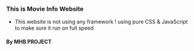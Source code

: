 ### This is Movie Info Website

- This website is not using any framework ! using pure CSS & JavaScript to make sure it run on full speed

#### By MHB PROJECT
